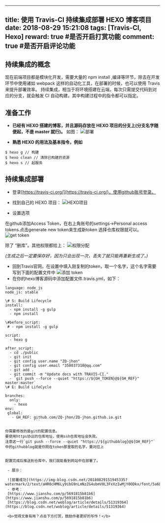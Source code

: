 
---
title: 使用 Travis-CI 持续集成部署 HEXO 博客项目
date: 2018-08-29 15:21:08
tags: [Travis-CI, Hexo]
reward: true #是否开启打赏功能
comment: true #是否开启评论功能
---

## 持续集成的概念 ##
现在前端项目都是模块化开发，需要大量的 npm install ,编译等环节，除去在开发环节中使用诸如 webpack 这样的自动化工具，在部署的时候，也可以使用 Travis 来提升部署效率。
持续集成，相当于将环境搭建在云端，每次只需提交代码到对应的分支，就会触发 CI 自动构建，其中构建过程中的指令都可以指定。

## 准备工作 ##

 - **已经有 HEXO 搭建的博客，并且源码存放在 HEXO 项目的分支上(分支名字随便起，不是 master 就行)。**
 如图：
   ![部署](https://img-blog.csdn.net/20180829150457739?watermark/2/text/aHR0cHM6Ly9ibG9nLmNzZG4ubmV0L3FxXzIwMjY0ODkx/font/5a6L5L2T/fontsize/400/fill/I0JBQkFCMA==/dissolve/70)
   
 - **熟悉 HEXO 的用法及基本指令，例如**

```
$ hexo g // 构建
$ hexo clean // 清除已构建的资源
$ hexo s // 起服务
```
## 持续集成部署 ##

 - 登录[https://travis-ci.org/](https://travis-ci.org/)，使用github账号登录。
   
 - 找到自己的 HEXO 项目：
   ![HEXO项目](https://img-blog.csdn.net/20180829150920443?watermark/2/text/aHR0cHM6Ly9ibG9nLmNzZG4ubmV0L3FxXzIwMjY0ODkx/font/5a6L5L2T/fontsize/400/fill/I0JBQkFCMA==/dissolve/70)
 - 设置选项

在github添加Access Token，在右上角账号的settings->Personal access tokens.点击generate new token来生成新token
选择仓库权限就可以。
![get token](https://img-blog.csdn.net/20180829151058290?watermark/2/text/aHR0cHM6Ly9ibG9nLmNzZG4ubmV0L3FxXzIwMjY0ODkx/font/5a6L5L2T/fontsize/400/fill/I0JBQkFCMA==/dissolve/70)

除了 “删库”。其他权限都给上：
![权限分配](https://img-blog.csdn.net/20180829151158858?watermark/2/text/aHR0cHM6Ly9ibG9nLmNzZG4ubmV0L3FxXzIwMjY0ODkx/font/5a6L5L2T/fontsize/400/fill/I0JBQkFCMA==/dissolve/70)

*(生成之后一定要保存好，因为只会出现一次，丢失了就只能再重新生成了。)*

 - 回到Travis官网，在设置中填入刚复制的token，取一个名字，这个名字需要写到下面的配置文件中
![添加 token](https://img-blog.csdn.net/20180829151351186?watermark/2/text/aHR0cHM6Ly9ibG9nLmNzZG4ubmV0L3FxXzIwMjY0ODkx/font/5a6L5L2T/fontsize/400/fill/I0JBQkFCMA==/dissolve/70)
 - 在你的hexo博客源码中添加配置文件.travis.yml，如下：
 

```
language: node_js
node_js: stable

\# S: Build Lifecycle
install:
  - npm install -g gulp
  - npm install

\#before_script:
 # - npm install -g gulp

script:
  - hexo g

after_script:
  - cd ./public
  - git init
  - git config user.name "ZQ-jhon"
  - git config user.email "350037310@qq.com"
  - git add .
  - git commit -m "Update docs with TRAVIS-CI."
  - `git push --force --quiet "https://${GH_TOKEN}@${GH_REF}" master:master`
\# E: Build LifeCycle

branches:
  only:
    - hexo
env:
 global:
   - GH_REF: github.com/ZQ-jhon/ZQ-jhon.github.io.git
             ```

你需要修改的是git的配置信息。
要使用https协议的仓库地址，使用ssh仓库地址会失败。
注意这一行`git push --force --quiet "https://${githubblog}@${GH_REF}"` 中的githubblog就是你刚在token那里取的名字，要对应上


配置完成后推送到仓库中，我们就能看到网站中在部署了。

 - 展示：
   
 ![部署成功](https://img-blog.csdn.net/20180829151945335?watermark/2/text/aHR0cHM6Ly9ibG9nLmNzZG4ubmV0L3FxXzIwMjY0ODkx/font/5a6L5L2T/fontsize/400/fill/I0JBQkFCMA==/dissolve/70)
 - 参考：
 [https://www.jianshu.com/p/5691815b81b6](https://www.jianshu.com/p/5691815b81b6)
 [https://blog.csdn.net/woblog/article/details/51319364](https://blog.csdn.net/woblog/article/details/51319364)

 <b>觉得文章有用？点击下方打赏，鼓励作者更好的写作！</b>
